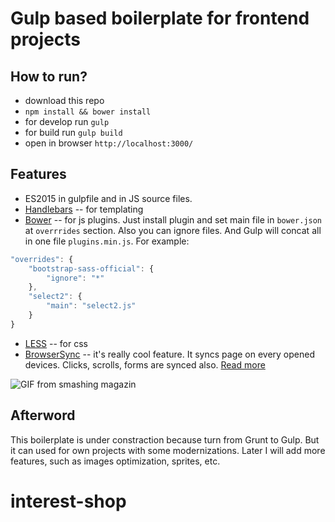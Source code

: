# Gulp based boilerplate for frontend projects

## How to run?

* download this repo
* `npm install && bower install`
* for develop run `gulp`
* for build run `gulp build`
* open in browser `http://localhost:3000/`

## Features

* ES2015 in gulpfile and in JS source files.
* [Handlebars](http://handlebarsjs.com/) -- for templating
* [Bower](http://bower.io/) -- for js plugins. Just install plugin and set main file in `bower.json` at `overrrides` section. Also you can ignore files. And Gulp will concat all in one file `plugins.min.js`. For example:

```js
"overrides": {
	"bootstrap-sass-official": {
		"ignore": "*"
	},
	"select2": {
		"main": "select2.js"
	}
}
```
* [LESS](http://lesscss.org/) -- for css
* [BrowserSync](http://www.browsersync.io/docs/gulp/) -- it's really cool feature. It syncs page on every opened devices. Clicks, scrolls, forms are synced also. [Read more](http://www.smashingmagazine.com/2014/06/11/building-with-gulp/)

<img src="http://media.mediatemple.netdna-cdn.com/wp-content/uploads/2014/06/03-browsersync-opt.gif" alt="GIF from smashing magazin">

## Afterword

This boilerplate is under constraction because turn from Grunt to Gulp. But it can used for own projects with some modernizations. Later I will add more features, such as images optimization, sprites, etc.
# interest-shop
